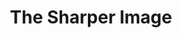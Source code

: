 ---
ee_id: '2145'
site: '1'
type: '2'
long_id: 2010-132 The Sharper Image (Exhibition Catalog)
url: 2010-132-the-sharper-image-exhibition-catalog
title: The Sharper Image
year: '2010'
medium: Publication
commission:
dims: 6 x 9 x 0.35 inches
pitch:
ps:
live_url:
related:
youtube:
imgs: 2010-132-sharper-image-catalog-full-1-database-ih.jpg
subheading: "(Exhibition Catalog)"
display_year: '2010'
download:
add_credit:
add_credits:
related_code:
layout: things-i-made
---